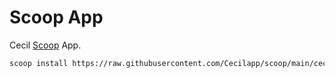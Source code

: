 # Scoop App

Cecil [Scoop](https://scoop.sh) App.

```bash
scoop install https://raw.githubusercontent.com/Cecilapp/scoop/main/cecil.json
```
